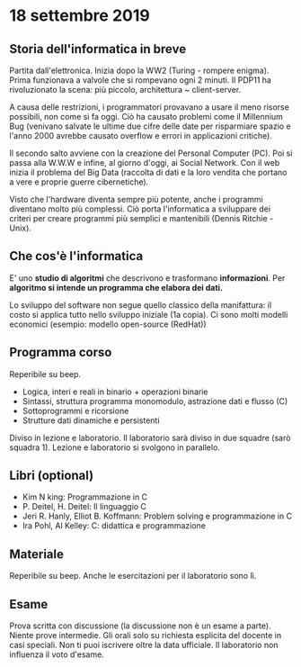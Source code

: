 # 18 settembre 2019

## Storia dell'informatica in breve
Partita dall'elettronica. Inizia dopo la WW2 (Turing - rompere enigma). Prima
funzionava a valvole che si rompevano ogni 2 minuti. Il PDP11 ha rivoluzionato
la scena: più piccolo, architettura ~ client-server.

A causa delle restrizioni, i programmatori provavano a usare il meno risorse
possibili, non come si fa oggi. Ciò ha causato problemi come il Millennium Bug
(venivano salvate le ultime due cifre delle date per risparmiare spazio e l'anno
2000 avrebbe causato overflow e errori in applicazioni critiche).

Il secondo salto avviene con la creazione del Personal Computer (PC). Poi si 
passa alla W.W.W e infine, al giorno d'oggi, ai Social Network. Con il web
inizia il problema del Big Data (raccolta di dati e la loro vendita che portano
a vere e proprie guerre cibernetiche).

Visto che l'hardware diventa sempre più potente, anche i programmi diventano
molto più complessi. Ciò porta l'informatica a sviluppare dei criteri per 
creare programmi più semplici e mantenibili (Dennis Ritchie - Unix).

## Che cos'è l'informatica
E' uno **studio di algoritmi** che descrivono e trasformano **informazioni**.
Per **algoritmo si intende un programma che elabora dei dati.**

Lo sviluppo del software non segue quello classico della manifattura: il
costo si applica tutto nello sviluppo iniziale (1a copia). Ci sono molti modelli
economici (esempio: modello open-source (RedHat))

## Programma corso
Reperibile su beep. 

- Logica, interi e reali in binario +  operazioni binarie
- Sintassi, struttura programma monomodulo, astrazione dati e flusso (C)
- Sottoprogrammi e ricorsione
- Strutture dati dinamiche e persistenti

Diviso in lezione e laboratorio. Il laboratorio sarà diviso in due squadre (sarò
squadra 1). Lezione e laboratorio si svolgono in parallelo.

## Libri (optional)
- Kim N king: Programmazione in C
- P. Deitel, H. Deitel: Il linguaggio C
- Jeri R. Hanly, Elliot B. Koffmann: Problem solving e programmazione in C
- Ira Pohl, Al Kelley: C: didattica e programmazione

## Materiale
Reperibile su beep. Anche le esercitazioni per il laboratorio sono lì.

## Esame
Prova scritta con discussione (la discussione non è un esame a parte). Niente 
prove intermedie. Gli orali solo su richiesta esplicita del docente in casi
speciali. Non ti puoi iscrivere oltre la data ufficiale. Il laboratorio non 
influenza il voto d'esame.

